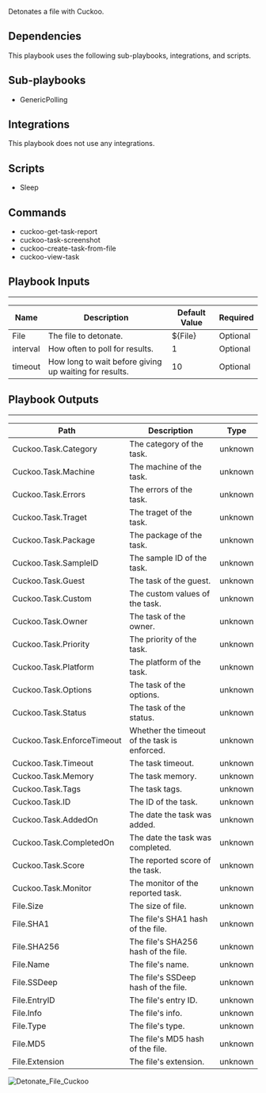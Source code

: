 Detonates a file with Cuckoo.

## Dependencies
This playbook uses the following sub-playbooks, integrations, and scripts.

## Sub-playbooks
* GenericPolling

## Integrations
This playbook does not use any integrations.

## Scripts
* Sleep

## Commands
* cuckoo-get-task-report
* cuckoo-task-screenshot
* cuckoo-create-task-from-file
* cuckoo-view-task

## Playbook Inputs
---

| **Name** | **Description** | **Default Value** | **Required** |
| --- | --- | --- | --- | 
| File | The file to detonate. | ${File} | Optional |
| interval | How often to poll for results. | 1 | Optional |
| timeout | How long to wait before giving up waiting for results. | 10 | Optional |

## Playbook Outputs
---

| **Path** | **Description** | **Type** |
| --- | --- | --- |
| Cuckoo.Task.Category | The category of the task. | unknown |
| Cuckoo.Task.Machine | The machine of the task. | unknown |
| Cuckoo.Task.Errors | The errors of the task. | unknown |
| Cuckoo.Task.Traget | The traget of the task. | unknown |
| Cuckoo.Task.Package | The package of the task. | unknown |
| Cuckoo.Task.SampleID | The sample ID of the task. | unknown |
| Cuckoo.Task.Guest | The task of the guest. | unknown |
| Cuckoo.Task.Custom | The custom values of the task. | unknown |
| Cuckoo.Task.Owner | The task of the owner. | unknown |
| Cuckoo.Task.Priority | The priority of the task. | unknown |
| Cuckoo.Task.Platform | The platform of the task. | unknown |
| Cuckoo.Task.Options | The task of the options. | unknown |
| Cuckoo.Task.Status | The task of the status. | unknown |
| Cuckoo.Task.EnforceTimeout | Whether the timeout of the task is enforced. | unknown |
| Cuckoo.Task.Timeout | The task timeout. | unknown |
| Cuckoo.Task.Memory | The task memory. | unknown |
| Cuckoo.Task.Tags | The task tags. | unknown |
| Cuckoo.Task.ID | The ID of the task. | unknown |
| Cuckoo.Task.AddedOn | The date the task was added. | unknown |
| Cuckoo.Task.CompletedOn |The date the task was completed. | unknown |
| Cuckoo.Task.Score | The reported score of the task. | unknown |
| Cuckoo.Task.Monitor | The monitor of the reported task. | unknown |
| File.Size | The size of file. | unknown |
| File.SHA1 | The file's SHA1 hash of the file. | unknown |
| File.SHA256 | The file's SHA256 hash of the file. | unknown |
| File.Name | The file's name. | unknown |
| File.SSDeep | The file's SSDeep hash of the file. | unknown |
| File.EntryID | The file's entry ID. | unknown |
| File.Info | The file's info. | unknown |
| File.Type | The file's type. | unknown |
| File.MD5 | The file's MD5 hash of the file. | unknown |
| File.Extension | The file's extension. | unknown |


![Detonate_File_Cuckoo](https://github.com/demisto/content/blob/77dfca704d8ac34940713c1737f89b07a5fc2b9d/images/playbooks/Detonate_File_Cuckoo.png)
